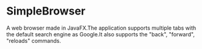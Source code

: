 # SimpleBrowser

A web  browser made in JavaFX.The application supports multiple tabs with the default search engine as Google.It also supports  the "back", "forward", "reloads"  commands.
